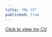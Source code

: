 ```yaml
---
title: "My CV"
published: true
---
```

<a href="https://nlittle.com/2020/05/11/nickcv/colddaemon1.github.io/Nick%20Little_CV.pdf" target="_blank">Click to view my CV</a>

